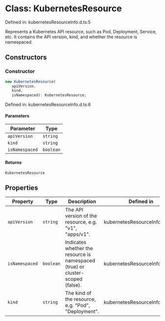 # Class: KubernetesResource

Defined in: kubernetesResourceInfo.d.ts:5

Represents a Kubernetes API resource, such as Pod, Deployment, Service, etc.
It contains the API version, kind, and whether the resource is namespaced.

## Constructors

### Constructor

```ts
new KubernetesResource(
   apiVersion, 
   kind, 
   isNamespaced): KubernetesResource;
```

Defined in: kubernetesResourceInfo.d.ts:6

#### Parameters

| Parameter | Type |
| ------ | ------ |
| `apiVersion` | `string` |
| `kind` | `string` |
| `isNamespaced` | `boolean` |

#### Returns

`KubernetesResource`

## Properties

| Property | Type | Description | Defined in |
| ------ | ------ | ------ | ------ |
| <a id="apiversion"></a> `apiVersion` | `string` | The API version of the resource, e.g. "v1", "apps/v1". | kubernetesResourceInfo.d.ts:9 |
| <a id="isnamespaced"></a> `isNamespaced` | `boolean` | Indicates whether the resource is namespaced (true) or cluster-scoped (false). | kubernetesResourceInfo.d.ts:15 |
| <a id="kind"></a> `kind` | `string` | The kind of the resource, e.g. "Pod", "Deployment". | kubernetesResourceInfo.d.ts:12 |
